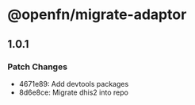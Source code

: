 # @openfn/migrate-adaptor

## 1.0.1

### Patch Changes

- 4671e89: Add devtools packages
- 8d6e8ce: Migrate dhis2 into repo
